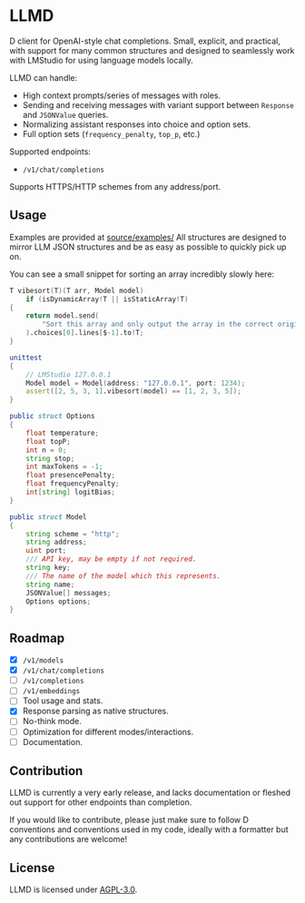 # LLMD

D client for OpenAI-style chat completions. Small, explicit, and practical, with support for many common structures and designed to seamlessly work with LMStudio for using language models locally.

LLMD can handle:
- High context prompts/series of messages with roles.
- Sending and receiving messages with variant support between `Response` and `JSONValue` queries.
- Normalizing assistant responses into choice and option sets.
- Full option sets (`frequency_penalty`, `top_p`, etc.)

Supported endpoints:
- `/v1/chat/completions`

Supports HTTPS/HTTP schemes from any address/port.

## Usage

Examples are provided at [source/examples/](source/examples/)
All structures are designed to mirror LLM JSON structures and be as easy as possible to quickly pick up on.

You can see a small snippet for sorting an array incredibly slowly here:

```d
T vibesort(T)(T arr, Model model)
    if (isDynamicArray!T || isStaticArray!T)
{
    return model.send(
        "Sort this array and only output the array in the correct original syntax:"~arr.to!string
    ).choices[0].lines[$-1].to!T;
}

unittest
{
    // LMStudio 127.0.0.1
    Model model = Model(address: "127.0.0.1", port: 1234);
    assert([2, 5, 3, 1].vibesort(model) == [1, 2, 3, 5]);
}
```

```d
public struct Options
{
    float temperature;
    float topP;
    int n = 0;
    string stop;
    int maxTokens = -1;
    float presencePenalty;
    float frequencyPenalty;
    int[string] logitBias;
}

public struct Model
{
    string scheme = "http";
    string address;
    uint port;
    /// API key, may be empty if not required.
    string key;
    /// The name of the model which this represents.
    string name;
    JSONValue[] messages;
    Options options;
}
```

## Roadmap

- [X] `/v1/models`
- [X] `/v1/chat/completions`
- [ ] `/v1/completions`
- [ ] `/v1/embeddings`
- [ ] Tool usage and stats.
- [X] Response parsing as native structures.
- [ ] No-think mode.
- [ ] Optimization for different modes/interactions.
- [ ] Documentation.

## Contribution

LLMD is currently a very early release, and lacks documentation or fleshed out support for other endpoints than completion.

If you would like to contribute, please just make sure to follow D conventions and conventions used in my code, ideally with a formatter but any contributions are welcome!

## License

LLMD is licensed under [AGPL-3.0](LICENSE.txt).